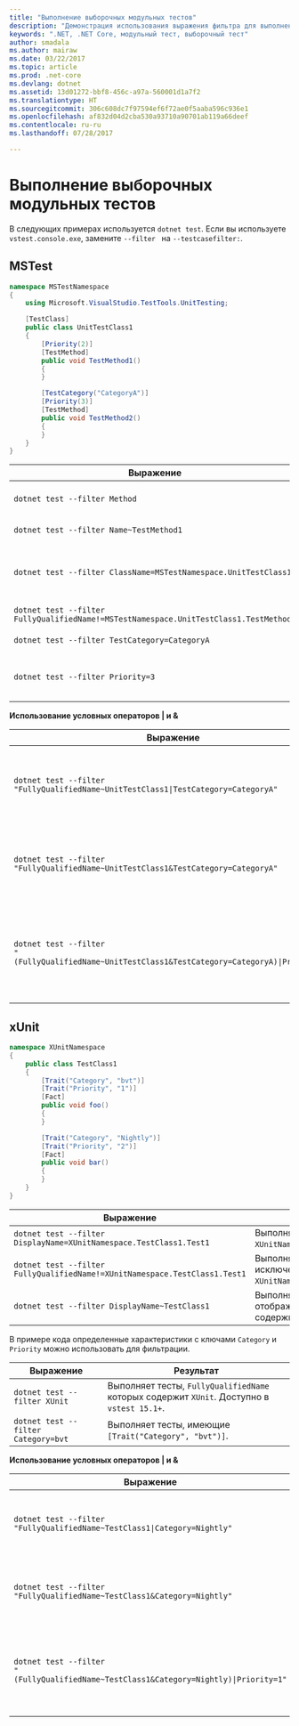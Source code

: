 ```yaml
---
title: "Выполнение выборочных модульных тестов"
description: "Демонстрация использования выражения фильтра для выполнения выборочных модульных тестов с помощью команды dotnet test."
keywords: ".NET, .NET Core, модульный тест, выборочный тест"
author: smadala
ms.author: mairaw
ms.date: 03/22/2017
ms.topic: article
ms.prod: .net-core
ms.devlang: dotnet
ms.assetid: 13d01272-bbf8-456c-a97a-560001d1a7f2
ms.translationtype: HT
ms.sourcegitcommit: 306c608dc7f97594ef6f72ae0f5aaba596c936e1
ms.openlocfilehash: af832d04d2cba530a93710a90701ab119a66deef
ms.contentlocale: ru-ru
ms.lasthandoff: 07/28/2017

---
```


# <a name="running-selective-unit-tests"></a>Выполнение выборочных модульных тестов

В следующих примерах используется `dotnet test`. Если вы используете `vstest.console.exe`, замените `--filter ` на `--testcasefilter:`.

## <a name="mstest"></a>MSTest

```csharp
namespace MSTestNamespace
{
    using Microsoft.VisualStudio.TestTools.UnitTesting;

    [TestClass]
    public class UnitTestClass1
    {
        [Priority(2)]
        [TestMethod]
        public void TestMethod1()
        {
        }

        [TestCategory("CategoryA")]
        [Priority(3)]
        [TestMethod]
        public void TestMethod2()
        {
        }
    }
}
```

| Выражение | Результат |
| ---------- | ------ |
| `dotnet test --filter Method` | Выполняет тесты, `FullyQualifiedName` которых содержит `Method`. Доступно в `vstest 15.1+`. |
| `dotnet test --filter Name~TestMethod1` | Выполняет тесты, имя которых содержит `TestMethod1`. |
| `dotnet test --filter ClassName=MSTestNamespace.UnitTestClass1` | Выполняет тесты, которые находятся в классе `MSTestNamespace.UnitTestClass1`.<br>**Примечание.** Значение `ClassName` должно иметь пространство имен, поэтому `ClassName=UnitTestClass1` не будет работать. |
| `dotnet test --filter FullyQualifiedName!=MSTestNamespace.UnitTestClass1.TestMethod1` | Выполняет все тесты, за исключением `MSTestNamespace.UnitTestClass1.TestMethod1`. |
| `dotnet test --filter TestCategory=CategoryA` | Выполняет тесты, которые помечены атрибутом `[TestCategory("CategoryA")]`. |
| `dotnet test --filter Priority=3` | Выполняет тесты, которые помечены атрибутом `[Priority(3)]`.<br>**Примечание.** `Priority~3` — недопустимое значение, так как оно не является строкой. |

**Использование условных операторов | и &amp;**

| Выражение | Результат |
| ---------- | ------ |
| <code>dotnet test --filter "FullyQualifiedName~UnitTestClass1&#124;TestCategory=CategoryA"</code> | Выполняет тесты, имеющие `UnitTestClass1` в `FullyQualifiedName` **или** `TestCategory` является `CategoryA`. |
| `dotnet test --filter "FullyQualifiedName~UnitTestClass1&TestCategory=CategoryA"` | Выполняет тесты, имеющие `UnitTestClass1` в `FullyQualifiedName` **и** `TestCategory` является `CategoryA`. |
| <code>dotnet test --filter "(FullyQualifiedName~UnitTestClass1&TestCategory=CategoryA)&#124;Priority=1"</code> | Выполняет тесты, в которых либо `FullyQualifiedName` содержит `UnitTestClass1` **и** `TestCategory` является `CategoryA`, **либо** `Priority` равно 1. |

## <a name="xunit"></a>xUnit

```csharp
namespace XUnitNamespace
{
    public class TestClass1
    {
        [Trait("Category", "bvt")]
        [Trait("Priority", "1")]
        [Fact]
        public void foo()
        {
        }

        [Trait("Category", "Nightly")]
        [Trait("Priority", "2")]
        [Fact]
        public void bar()
        {
        }
    }
}
```

| Выражение | Результат |
| ---------- | ------ |
| `dotnet test --filter DisplayName=XUnitNamespace.TestClass1.Test1` | Выполняет только один тест — `XUnitNamespace.TestClass1.Test1`. |
| `dotnet test --filter FullyQualifiedName!=XUnitNamespace.TestClass1.Test1` | Выполняет все тесты, за исключением `XUnitNamespace.TestClass1.Test1`. |
| `dotnet test --filter DisplayName~TestClass1` | Выполняет тесты, отображаемое имя которых содержит `TestClass1`. |

В примере кода определенные характеристики с ключами `Category` и `Priority` можно использовать для фильтрации.

| Выражение | Результат |
| ---------- | ------ |
| `dotnet test --filter XUnit` | Выполняет тесты, `FullyQualifiedName` которых содержит `XUnit`.  Доступно в `vstest 15.1+`. |
| `dotnet test --filter Category=bvt` | Выполняет тесты, имеющие `[Trait("Category", "bvt")]`. |

**Использование условных операторов | и &amp;**

| Выражение | Результат |
| ---------- | ------ |
| <code>dotnet test --filter "FullyQualifiedName~TestClass1&#124;Category=Nightly"</code> | Выполняет тесты, имеющие `TestClass1` в `FullyQualifiedName` **или** `Category` является `Nightly`. |
| `dotnet test --filter "FullyQualifiedName~TestClass1&Category=Nightly"` | Выполняет тесты, имеющие `TestClass1` в `FullyQualifiedName` **или** `Category` является `Nightly`. |
| <code>dotnet test --filter "(FullyQualifiedName~TestClass1&Category=Nightly)&#124;Priority=1"</code> | Выполняет тесты, в которых либо `FullyQualifiedName` содержит `TestClass1` **и** `Category` является `CategoryA`, **либо** `Priority` равно 1. |

